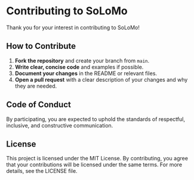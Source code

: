 # Contributing to SoLoMo
Thank you for your interest in contributing to SoLoMo!

## How to Contribute
1. **Fork the repository** and create your branch from `main`.
2. **Write clear, concise code** and examples if possible.
3. **Document your changes** in the README or relevant files.
4. **Open a pull request** with a clear description of your changes and why they are needed.

## Code of Conduct
By participating, you are expected to uphold the standards of respectful, inclusive, and constructive communication.

## License
This project is licensed under the MIT License. By contributing, you agree that your contributions will be licensed under the same terms. For more details, see the LICENSE file.